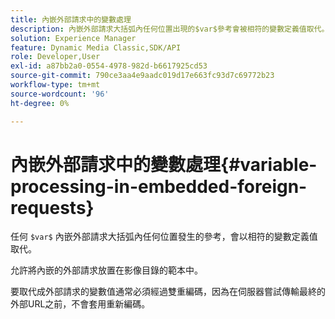 ```yaml
---
title: 內嵌外部請求中的變數處理
description: 內嵌外部請求大括弧內任何位置出現的$var$參考會被相符的變數定義值取代。
solution: Experience Manager
feature: Dynamic Media Classic,SDK/API
role: Developer,User
exl-id: a87bb2a0-0554-4978-982d-b6617925cd53
source-git-commit: 790ce3aa4e9aadc019d17e663fc93d7c69772b23
workflow-type: tm+mt
source-wordcount: '96'
ht-degree: 0%

---
```


# 內嵌外部請求中的變數處理{#variable-processing-in-embedded-foreign-requests}

任何 `$var$` 內嵌外部請求大括弧內任何位置發生的參考，會以相符的變數定義值取代。

允許將內嵌的外部請求放置在影像目錄的範本中。

要取代成外部請求的變數值通常必須經過雙重編碼，因為在伺服器嘗試傳輸最終的外部URL之前，不會套用重新編碼。
